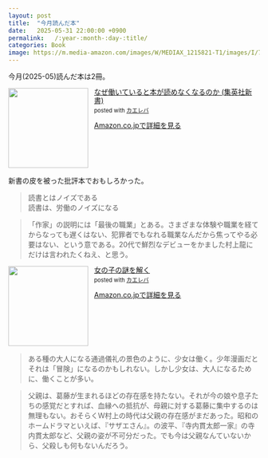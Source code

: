 ```yaml
---
layout: post
title:  "今月読んだ本"
date:   2025-05-31 22:00:00 +0900
permalink:   /:year-:month-:day-:title/
categories: Book
image: https://m.media-amazon.com/images/W/MEDIAX_1215821-T1/images/I/71teacYlKvL._SL1500_.jpg
---
```

今月(2025-05)読んだ本は2冊。



<div class="krb-amzlt-box" style="margin-bottom:0px;"><div class="krb-amzlt-image" style="float:left;margin:0px 12px 1px 0px;"><a href="https://amzn.to/3ZOBpmu"><img width="160px" src="https://images-na.ssl-images-amazon.com/images/P/B0CWYZ7PFB.09.LZZZZZZZ"></a></div><div class="krb-amzlt-info" style="line-height:120%; margin-bottom: 10px"><div class="krb-amzlt-name" style="margin-bottom:10px;line-height:120%"><a href="https://amzn.to/3ZOBpmu" name="amazletlink" target="_blank" rel="nofollow" rel="nofollow">なぜ働いていると本が読めなくなるのか (集英社新書) </a><div class="krb-amzlt-powered-date" style="font-size:80%;margin-top:5px;line-height:120%">posted with <a href="https://kaereba.com/wind/" title="amazlet" target="_blank" rel="nofollow" rel="nofollow">カエレバ</a></div></div><div class="krb-amzlt-detail"></div><div class="krb-amzlt-sub-info" style="float: left;"><div class="krb-amzlt-link" style="margin-top: 5px"><a href="https://amzn.to/3ZOBpmu" name="amazletlink" target="_blank" rel="nofollow" rel="nofollow">Amazon.co.jpで詳細を見る</a></div></div></div><div class="krb-amzlt-footer" style="clear: left"></div></div>


新書の皮を被った批評本でおもしろかった。

> 読書とはノイズである  
読書は、労働のノイズになる


> 「作家」の説明には「最後の職業」とある。さまざまな体験や職業を経てからなっても遅くはない、犯罪者でもなれる職業なんだから焦ってやる必要はない、という意である。20代で鮮烈なデビューをかました村上龍にだけは言われたくねえ、と思う。


<div class="krb-amzlt-box" style="margin-bottom:0px;"><div class="krb-amzlt-image" style="float:left;margin:0px 12px 1px 0px;"><a href="https://amzn.to/441Atxv"><img width="160px" src="https://images-na.ssl-images-amazon.com/images/P/B09L4H6THP.09.LZZZZZZZ"></a></div><div class="krb-amzlt-info" style="line-height:120%; margin-bottom: 10px"><div class="krb-amzlt-name" style="margin-bottom:10px;line-height:120%"><a href="https://amzn.to/441Atxv" name="amazletlink" target="_blank" rel="nofollow" rel="nofollow">女の子の謎を解く</a><div class="krb-amzlt-powered-date" style="font-size:80%;margin-top:5px;line-height:120%">posted with <a href="https://kaereba.com/wind/" title="amazlet" target="_blank" rel="nofollow" rel="nofollow">カエレバ</a></div></div><div class="krb-amzlt-detail"></div><div class="krb-amzlt-sub-info" style="float: left;"><div class="krb-amzlt-link" style="margin-top: 5px"><a href="https://amzn.to/441Atxv" name="amazletlink" target="_blank" rel="nofollow" rel="nofollow">Amazon.co.jpで詳細を見る</a></div></div></div><div class="krb-amzlt-footer" style="clear: left"></div></div>

> ある種の大人になる通過儀礼の景色のように、少女は働く。少年漫画だとそれは「冒険」になるのかもしれない。しかし少女は、大人になるために、働くことが多い。

> 父親は、葛藤が生まれるほどの存在感を持たない。それが今の娘や息子たちの感覚だとすれば、血縁への抵抗が、母親に対する葛藤に集中するのは無理もない。おそらくW村上の時代は父親の存在感がまだあった。昭和のホームドラマといえば、『サザエさん』。の波平、『寺内貫太郎一家』の寺内貫太郎など、父親の姿が不可分だった。でも今は父親なんていないから、父殺しも何もないんだろう。